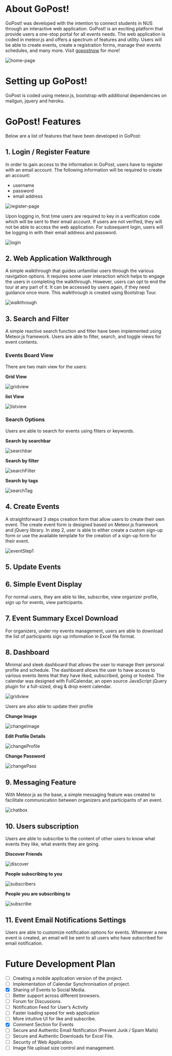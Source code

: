 # About GoPost!
GoPost! was developed with the intention to connect students in NUS through an interactive web application. GoPost! is an exciting platform that provide users a one-stop portal for all events needs. The web application is coded in meteor.js and offers a spectrum of features and utility. Users will be able to create events, create a registration forms, manage their events schedules, and many more. Visit [gopostnow](http://gopostnow.herokuapp.com) for more!

![home-page](documentation/image/home_page.png)

# Setting up GoPost!

GoPost is coded using meteor.js, bootstrap with additional dependencies on mailgun, jquery and heroku.

# GoPost! Features

Below are a list of features that have been developed in GoPost:

## 1. Login / Register Feature

In order to gain access to the information in GoPost, users have to register with an email account. The following information will be required to create an account:

* username
* password
* email address

![register-page](documentation/image/register.png)

Upon logging in, first time users are required to key in a verification code which will be sent to their email account. If users are not verified, they will not be able to access the web application. For subsequent login, users will be logging in with their email address and password.

![login](documentation/image/login.png)


## 2. Web Application Walkthrough

A simple walkthrough that guides unfamiliar users through the various navigation options. It requires some user interaction which helps to engage the users in completing the walkthrough. However, users can opt to end the tour at any part of it. It can be accessed by users again, if they need guidance once more. This walkthrough is created using Bootstrap Tour.

![walkthrough](documentation/image/firstTour.png)


## 3. Search and Filter
A simple reactive search function and filter have been implemented using Meteor.js framework. Users are able to filter, search, and toggle views for event contents. 


### Events Board View

There are two main view for the users:

**Grid View**

![gridview](documentation/image/gridview.png)

**list View**

![listview](documentation/image/listview.png)


### Search Options

Users are able to search for events using filters or keywords.

**Search by searchbar**

![searchbar](documentation/image/searchBar.png)

**Search by filter**

![searchFilter](documentation/image/searchFilter.png)

**Search by tags**

![searchTag](documentation/image/searchTag.png)


## 4. Create Events
A straightforward 3 steps creation form that allow users to create their own event. The create event form is designed based on Meteor.js framework and jQuery library. In step 2, user is able to either create a custom sign-up form or use the available template for the creation of a sign-up form for their event.

![eventStep1](documentation/image/createEvent1.png)


## 5. Update Events

## 6. Simple Event Display
For normal users, they are able to like, subscribe, view organizer profile, sign up for events, view participants.

## 7. Event Summary Excel Download
For organizers, under my events management, users are able to download the list of  participants sign up information in Excel file format.

## 8. Dashboard
Minimal and sleek dashboard that allows the user to manage their personal profile and schedule. The dashboard allows the user to have access to various events items that they have liked, subscribed, going or hosted. The calendar was designed with FullCalendar, an open source JavaScript jQuery plugin for a full-sized, drag & drop event calendar.

![gridview](documentation/image/dashBoard.png)

Users are also able to update their profile 

**Change Image**

![changeImage](documentation/image/dashboard_image.png)

**Edit Profile Details**

![changeProfile](documentation/image/dashboard_edit.png)

**Change Password**

![changePass](documentation/image/dashboard_reset.png)


## 9. Messaging Feature
With Meteor.js as the base, a simple messaging feature was created to facilitate communication between organizers and participants of an event.

![chatbox](documentation/image/chatbox.png)


## 10. Users subscription

Users are able to subscribe to the content of other users to know what events they like, what events they are going. 

**Discover Friends**
	
![discover](documentation/image/discoverFriend.png)

**People subscribing to you**

![subscribers](documentation/image/subscribers.png)

**People you are subscribing to**

![subscribe](documentation/image/subscribe.png)


## 11. Event Email Notifications Settings
Users are able to customize notification options for events. Whenever a new event is created, an email will be sent to all users who have subscribed for email notification.

# Future Development Plan
- [ ] Creating a mobile application version of the project.
- [ ] Implementation of Calendar Synchronisation of project.
- [x] Sharing of Events to  Social Media.
- [ ] Better support across different browsers.
- [ ] Forum for Discussions.
- [ ] Notification Feed for User’s Activity
- [ ] Faster loading speed for web application
- [ ] More intuitive UI for like and subscribe.
- [x] Comment Section for Events
- [ ] Secure and Authentic Email Notification (Prevent Junk / Spam Mails)
- [ ] Secure and Authentic Downloads for Excel File.
- [ ] Security of Web Application.
- [ ] Image file upload size control and management.
